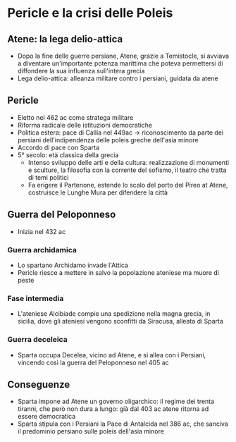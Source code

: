 # Pericle e la crisi delle Poleis

## Atene: la lega delio-attica

- Dopo la fine delle guerre persiane, Atene, grazie a Temistocle, si avviava a diventare un'importante potenza marittima che poteva permettersi di diffondere la sua influenza sull'intera grecia
- Lega delio-attica: alleanza militare contro i persiani, guidata da atene

## Pericle

- Eletto nel 462 ac come stratega militare
- Riforma radicale delle istituzioni democratiche
- Politica estera: pace di Callia nel 449ac → riconoscimento da parte dei persiani dell'indipendenza delle poleis greche dell'asia minore
- Accordo di pace con Sparta
- 5° secolo: età classica della grecia
	- Intenso sviluppo delle arti e della cultura: realizzazione di monumenti e sculture, la filosofia con la corrente del sofismo, il teatro che tratta di temi politici
	- Fa erigere il Partenone, estende lo scalo del porto del Pireo at Atene, costruisce le Lunghe Mura per difendere la città

## Guerra del Peloponneso

- Inizia nel 432 ac

### Guerra archidamica

- Lo spartano Archidamo invade l'Attica
- Pericle riesce a mettere in salvo la popolazione ateniese ma muore di peste

### Fase intermedia

- L'ateniese Alcibiade compie una spedizione nella magna grecia, in sicilia, dove gli ateniesi vengono sconfitti da Siracusa, alleata di Sparta

### Guerra deceleica

- Sparta occupa Decelea, vicino ad Atene, e si allea con i Persiani, vincendo così la guerra del Peloponneso nel 405 ac

## Conseguenze

- Sparta impone ad Atene un governo oligarchico: il regime dei trenta tiranni, che però non dura a lungo: già dal 403 ac atene ritorna ad essere democratica
- Sparta stipula con i Persiani la Pace di Antalcida nel 386 ac, che sanciva il predominio persiano sulle poleis dell'asia minore